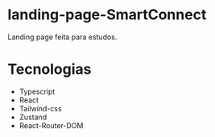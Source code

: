 # landing-page-SmartConnect
Landing page feita para estudos.

# Tecnologias
- Typescript
- React
- Tailwind-css
- Zustand
- React-Router-DOM

